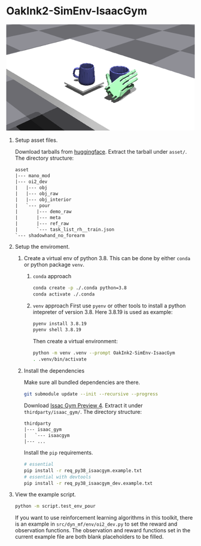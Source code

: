 # OakInk2-SimEnv-IsaacGym

<div align="center">
  <img src="./doc/set_pose.gif" alt="Demo Trajectory Example">
</div>

1. Setup asset files.

    Download tarballs from [huggingface](https://huggingface.co/kelvin34501/OakInk2-SimEnv-IsaacGym-Asset/blob/main/oi2_dev.tar.xz). Extract the tarball under `asset/`.
    The directory structure:
    ```
    asset
    |--- mano_mod
    |--- oi2_dev
    |   |--- obj
    |   |--- obj_raw
    |   |--- obj_interior
    |   `--- pour
    |       |--- demo_raw
    |       |--- meta
    |       |--- ref_raw
    |       `--- task_list_rh__train.json
    `--- shadowhand_no_forearm
    ```

2. Setup the enviroment.

    1. Create a virtual env of python 3.8. This can be done by either `conda` or python package `venv`.
    
        1. `conda` approach
            
            ```bash
            conda create -p ./.conda python=3.8
            conda activate ./.conda
            ```

        2. `venv` approach
            First use `pyenv` or other tools to install a python intepreter of version 3.8. Here 3.8.19 is used as example:

            ```bash
            pyenv install 3.8.19
            pyenv shell 3.8.19
            ```

            Then create a virtual environment:

            ```bash
            python -m venv .venv --prompt OakInk2-SimEnv-IsaacGym
            . .venv/bin/activate
            ```

    2. Install the dependencies

        Make sure all bundled dependencies are there.
        ```bash
        git submodule update --init --recursive --progress
        ```

        Download [Issac Gym Preview 4](https://developer.nvidia.com/isaac-gym). Extract it under `thirdparty/isaac_gym/`. The directory structure:
        ```
        thirdparty
        |--- isaac_gym
        |   `--- isaacgym
        |--- ...
        ```

        Install the `pip` requirements.
        ```bash
        # essential
        pip install -r req_py38_isaacgym.example.txt
        # essential with devtools
        pip install -r req_py38_isaacgym_dev.example.txt
        ```

3. View the example script.

    ```bash
    python -m script.test_env_pour
    ```

    If you want to use reinforcement learning algorithms in this toolkit, there is an example in `src/dyn_mf/env/oi2_dev.py` to set the reward and observation functions. The observation and reward functions set in the current example file are both blank placeholders to be filled.
